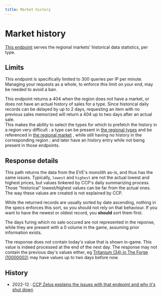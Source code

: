 ```yaml
---
title: Market history
---
```

# Market history

[This endpoint](https://esi.evetech.net/ui/#/Market/get_markets_region_id_history) serves the regional markets' historical data statistics, per type.

## Limits

This endpoint is specifically limited to 300 queries per IP per minute. Managing your requests as a whole, to enforce this limit on your end, may be needed to avoid a ban. 

This endpoint returns a 404 when the region does not have a market, or does not have an actual history of sales for a type. Since historical daily records can be delayed by up to 2 days, requesting an item with no previous sales memorized will return a 404 up to two days after an actual sale.  
This makes the ability to select the types for which to prefetch the history in a region very difficult : a type can be present in [the regional types](https://esi.evetech.net/ui/#/Market/get_markets_region_id_types) and be referenced in [the regional market](https://esi.evetech.net/ui/#/Market/get_markets_region_id_orders) , while still having no history in the corresponding region ; and later have an history entry while not being present in those endpoints.

## Response details

This path returns the data from the EVE's monolith as-is, and thus has the same issues. Typically, `lowest` and `highest` are not the actual lowest and highest prices, but values tinkered by CCP's daily summarizing process. Those "historical" lowest/highest values can be far from the actual ones. The way these values are created is not explained by CCP.

While the returned records are usually sorted by date ascending, nothing in the specs enforces this sort, so you should not rely on that behaviour. If you want to have the newest or oldest record, you **should** sort them first.

The days furing which no sale occured are not represented in the reponse, while they are present with a 0 volume in the game, assuming prior information exists.

The response does not contain today's value that is shown in-game. This value is indeed processed at the end of the next day. The response may not contain the previous day's values either, eg [Tritanium (34) in The Forge (10000002)](https://esi.evetech.net/latest/markets/10000002/history/?datasource=tranquility&type_id=34) may have values up to two days before now.

## History

 - 2022-12 : [CCP Zelus explains the issues with that endpoint and why it's shut down](https://forums.eveonline.com/t/esi-market-history-endpoint/387151)
